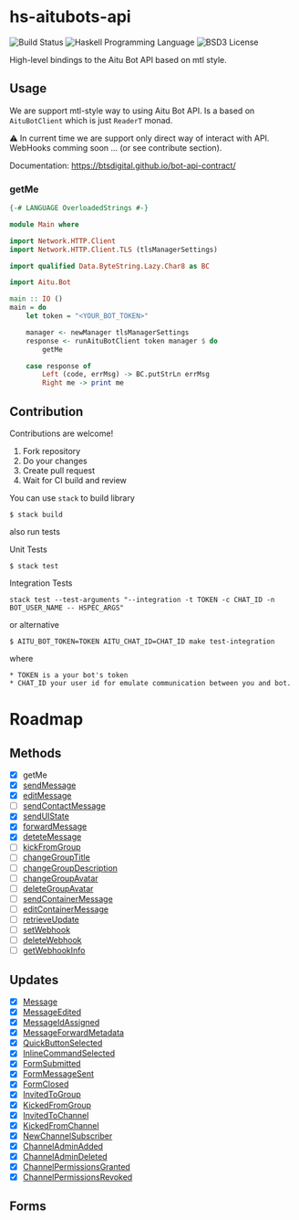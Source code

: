 # hs-aitubots-api

![Build Status](https://img.shields.io/circleci/project/avatar29A/hs-aitubots-api.svg)
![Haskell Programming Language](https://img.shields.io/badge/language-Haskell-blue.svg)
![BSD3 License](http://img.shields.io/badge/license-BSD3-brightgreen.svg)

High-level bindings to the Aitu Bot API based on mtl style.

## Usage

We are support mtl-style way to using Aitu Bot API. Is a based on `AituBotClient` which is just `ReaderT` monad.

:warning: In current time we are support only direct way of interact with API. WebHooks comming soon ... (or see contribute section).

Documentation: https://btsdigital.github.io/bot-api-contract/

### getMe

```haskell
{-# LANGUAGE OverloadedStrings #-}

module Main where

import Network.HTTP.Client
import Network.HTTP.Client.TLS (tlsManagerSettings)

import qualified Data.ByteString.Lazy.Char8 as BC

import Aitu.Bot

main :: IO ()
main = do
    let token = "<YOUR_BOT_TOKEN>"

    manager <- newManager tlsManagerSettings
    response <- runAituBotClient token manager $ do 
        getMe

    case response of
        Left (code, errMsg) -> BC.putStrLn errMsg
        Right me -> print me
```

## Contribution

Contributions are welcome!

1. Fork repository
2. Do your changes
3. Create pull request
4. Wait for CI build and review

You can use `stack` to build library 

```
$ stack build
```

also run tests

Unit Tests

```
$ stack test
```

Integration Tests

```
stack test --test-arguments "--integration -t TOKEN -c CHAT_ID -n BOT_USER_NAME -- HSPEC_ARGS"
```

or alternative

```
$ AITU_BOT_TOKEN=TOKEN AITU_CHAT_ID=CHAT_ID make test-integration
```

where

    * TOKEN is a your bot's token
    * CHAT_ID your user id for emulate communication between you and bot.

# Roadmap

## Methods

- [x] getMe
- [x] [sendMessage](https://btsdigital.github.io/bot-api-contract/SendMessage.html)
- [x] [editMessage](https://btsdigital.github.io/bot-api-contract/EditMessage.html)
- [ ] [sendContactMessage](https://btsdigital.github.io/bot-api-contract/SendContactMessage.html)
- [x] [sendUIState](https://btsdigital.github.io/bot-api-contract/SendUiState.html)
- [x] [forwardMessage](https://btsdigital.github.io/bot-api-contract/ForwardMessage.html)
- [x] [deteteMessage](https://btsdigital.github.io/bot-api-contract/DeleteMessage.html)
- [ ] [kickFromGroup](https://btsdigital.github.io/bot-api-contract/KickFromGroup.html)
- [ ] [changeGroupTitle](https://btsdigital.github.io/bot-api-contract/ChangeGroupTitle.html)
- [ ] [changeGroupDescription](https://btsdigital.github.io/bot-api-contract/ChangeGroupDescription.html)
- [ ] [changeGroupAvatar](https://btsdigital.github.io/bot-api-contract/ChangeGroupAvatar.html)
- [ ] [deleteGroupAvatar](https://btsdigital.github.io/bot-api-contract/ChangeGroupAvatar.html)
- [ ] [sendContainerMessage](https://btsdigital.github.io/bot-api-contract/SendContainerMessage.html)
- [ ] [editContainerMessage](https://btsdigital.github.io/bot-api-contract/EditContainerMessage.html)
- [ ] [retrieveUpdate](https://btsdigital.github.io/bot-api-contract/retrieveUpdate.html)
- [ ] [setWebhook](https://btsdigital.github.io/bot-api-contract/setwebhook.html)
- [ ] [deleteWebhook](https://btsdigital.github.io/bot-api-contract/deletewebhook.html)
- [ ] [getWebhookInfo](https://btsdigital.github.io/bot-api-contract/getwebhookinfo.html)

## Updates

- [x] [Message](https://btsdigital.github.io/bot-api-contract/message.html)
- [x] [MessageEdited](https://btsdigital.github.io/bot-api-contract/messageedited.html)
- [x] [MessageIdAssigned](https://btsdigital.github.io/bot-api-contract/messageidassigned.html)
- [x] [MessageForwardMetadata](https://btsdigital.github.io/bot-api-contract/messageforwardmetadata.html)
- [x] [QuickButtonSelected](https://btsdigital.github.io/bot-api-contract/quickbuttonselected.html)
- [x] [InlineCommandSelected](https://btsdigital.github.io/bot-api-contract/inlinecommandselected.html)
- [x] [FormSubmitted](https://btsdigital.github.io/bot-api-contract/formsubmitted.html)
- [x] [FormMessageSent](https://btsdigital.github.io/bot-api-contract/formmessagesent.html)
- [x] [FormClosed](https://btsdigital.github.io/bot-api-contract/formclosed.html)
- [x] [InvitedToGroup](https://btsdigital.github.io/bot-api-contract/invitedtogroup.html)
- [x] [KickedFromGroup](https://btsdigital.github.io/bot-api-contract/kickedfromgroup.html)
- [x] [InvitedToChannel](https://btsdigital.github.io/bot-api-contract/invitedtochannel.html)
- [x] [KickedFromChannel](https://btsdigital.github.io/bot-api-contract/kickedfromchannel.html)
- [x] [NewChannelSubscriber](https://btsdigital.github.io/bot-api-contract/newchannelsubscriber.html)
- [x] [ChannelAdminAdded](https://btsdigital.github.io/bot-api-contract/channeladminadded.html)
- [x] [ChannelAdminDeleted](https://btsdigital.github.io/bot-api-contract/channeladmindeleted.html)
- [x] [ChannelPermissionsGranted](https://btsdigital.github.io/bot-api-contract/channelpermissionsgranted.html)
- [x] [ChannelPermissionsRevoked](https://btsdigital.github.io/bot-api-contract/channelpermissionsrevoked.html)

## Forms